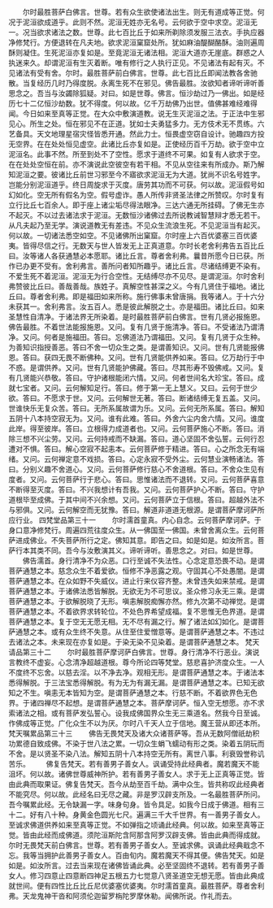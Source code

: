 <!-- { "loadSidebar": true } -->
　　尔时最胜菩萨白佛言。世尊。若有众生欲使诸法出生。则无有道成等正觉。何况于泥洹欲成道乎。此则不然。泥洹无姓亦无名号。云何欲于空中求空。泥洹无一。况当欲求诸法之数。世尊。此七百比丘于如来所剃除须发服三法衣。手执应器净修梵行。方便退转在凡夫地。欲求泥洹窠窟处所。犹如麻油醍醐酪酥。油则遍周酥则凝住。生死泥洹亦复如是。至竟泥洹无诸法相。泥洹大道亦无崖底。群惑之人执迷来久。却谓泥洹有生灭着断。唯有修行之人执行正见。不见诸法有起有灭。不见诸法有受有舍。尔时。最胜菩萨前白佛言。世尊。此七百比丘即闻法教各舍驰散。当复经历几时乃得度脱。永离生死不在邪见。佛告最胜。汝欲知者谛听谛听善思念之。吾当与汝蠲除狐疑。对曰。如是世尊。佛言。恒沙劫过乃一佛出。如是经历七十二亿恒沙劫数。犹不得度。何以故。亿千万劫佛乃出世。值佛甚难经难得闻。今日如来至真等正觉。在大众中敷演道教。说无生灭泥洹之法。于正法中生邪见心。所生之处。恒在邪见不在正道。犹如士夫勇猛多力。无方伎术无不贯练。六艺备具。天文地理星宿灾怪皆悉开通。然此力士。恒畏虚空窃自设计。驰趣四方投无空界。在在处处恒见虚空。此诸比丘亦复如是。正使经历百千万劫。欲于空中立泥洹名。此事不然。所至到处不了空性。愿求于道终不可果。如复有人欲求于空。在在处处空恒在前。亦不演说此空彼空有若干相。不见从空往来有所成办。斯乃解知泥洹之要。彼诸比丘前世习邪至今不寤欲求泥洹无为大道。犹尚不识名号姓字。岂能分别泥洹道乎。终日周旋求于灭度。唐劳其功而不可获。何以故。泥洹假号如幻如化。空无所有假名为空。假号虚诈。愚人所传非贤圣法律之所赞叹。尔时复有立行比丘七百余人。即于座上诸尘垢尽得法眼净。三达六通无所挂碍。了佛无生亦不起灭。不以过去诸法求于泥洹。无数恒沙诸佛过去所说教诫智慧辩才悉无若干。从凡夫起乃至无学。演说道教无有差违。不见众生流浪生死。不见泥洹当有起灭。何以故。一切诸法悉空如空。不见诸佛所出窠窟。尔时座上六百优婆塞三百优婆夷。皆得尽信之行。无数天与世人皆发无上正真道意。尔时长老舍利弗告五百比丘曰。汝等诸人各获通慧必本愿耶。诸比丘言。尊者舍利弗。曩昔所愿今日已获。所作已办更不受有。舍利弗言。善所问者知所趣乎。诸比丘言。尽诸结缚更不染有。不爱生死不着泥洹。泥洹无为行合空性。无结缚尽亦不见尽。是谓泥洹。尔时舍利弗赞彼比丘曰。善哉善哉。族姓子。真解空性甚深之义。今有几贤住于福地。诸比丘曰。尊者舍利弗。即是福田如来所称。施行佛事未曾唐捐。我等诸人。于十六分未获其一。舍利弗言。汝五百人。悉是彼此解脱之士。亦是福田。诸比丘曰。如来圣慧性自清净。于诸法界无所染着。是时最胜菩萨前白佛言。世有几贤必报施恩。佛告最胜。不着世法能报施恩。又问。复有几贤于施清净。答曰。不受诸法乃谓清净。又问。何者是施福田。答曰。忘佛道法乃谓福田。又问。复有几贤于众生种。为善知识指授善恶。答曰不舍一切众生之类。是谓善知识。又问。世有几贤能报佛恩。答曰。获四无畏不断佛种。又问。世有几贤能供养如来。答曰。亿万劫行于中不惑。是谓供养。又问。世有几贤能护佛藏。答曰。尽其形寿不毁佛戒。又问。复有几贤能兴恭敬。答曰。守护诸根能闭六情。又问。何者世间名大珍宝。答曰。成就七宝者。又问。云何解知足行。答曰。修于第一无上慧义。又曰。云何于世少欲。答曰。不愿求于世。又问。云何解世无著。答曰。断诸结缚无复五盖。又问。世谁快乐无复众苦。答曰。无所系属故谓为乐。又问。云何无所系属。答曰。解知五阴十八本持空寂无为。又问。谁有此难。答曰。外舍六尘内舍六情。又问。谁度此岸。得至彼岸。答曰。立根得力成道者也。又问。云何菩萨施心不断。答曰。消除三想不兴尘劳。又问。云何持戒而不缺漏。答曰。道心坚固不舍弘誓。云何行忍遭对不惧。答曰。解心空寂不起恚本。云何菩萨修于精进。答曰。心之所念无有端绪。又问。云何禅定意不戏损。答曰。心定永寂不受外尘。云何慧业演畅诸法。答曰。分别义趣不舍道心。又问。云何菩萨修行慈心不舍道根。答曰。不舍众生见有度者。又问。云何菩萨行于悲心。答曰。思惟诸法而不退转。又问。云何菩萨喜意不断得至灭度。答曰。不兴我想计有吾我。又问。云何菩萨护心不断。答曰。守护道根毕至成佛。于其中间不兴余想。又问。云何菩萨立于信根。答曰。超越外法不与邪俱。又问。云何解空而无犹豫。答曰。解道非道道无根源。是谓菩萨摩诃萨所应行业。
四梵堂品第三十一
　　尔时濡首童真。内心自念。云何菩萨摩诃萨。于身口意净修梵行。周遍四荒往度众生。从一佛国至一佛国。未曾舍离众生。云何菩萨进成佛业。不失菩萨所行之定。佛知其意。即告之曰。如是如是。如汝所言。菩萨行本其类不同。吾今与汝敷演其义。谛听谛听。善思念之。对曰。如是世尊。
　　佛告濡首。身行清净不为众恶。口行至诚不失法性。心念定意恐畏不动。是谓菩萨通慧之本。慈念众生不着爱欲。恒修不净恶露之观。守固其心不处愚闇。是谓菩萨通慧之本。在众如野不失威仪。进止行来仪容齐整。未曾违失如来禁戒。是谓菩萨通慧之本。于诸佛法悉皆解脱。无欲无为不可思议。圣众修习永无三乘。是谓菩萨通慧之本。于欲解脱晓了无形。嗔恚解脱痴懈亦然。修九次第不动禅觉。是谓菩萨通慧之本。不着欲界求转轮位。不处色界希望成福。复不思惟无色界道。是谓菩萨通慧之本。复于空无无愿无相。无不尽有漏之行。解了诸法如幻如化。是谓菩萨通慧之本。或有众生终不失意。从住至住爱憎意等。是谓菩萨通慧之本。不违过去诸法之本。未来现在亦复如是。于染无染不见染着。是谓菩萨通慧之本。
梵天请品第三十二
　　尔时最胜菩萨摩诃萨白佛言。世尊。身行清净不行恶业。演说言教终不虚妄。心念清净超越道根。尊今所论四等梵堂。慈悲喜护济度众生。一人不度终不忘舍。以慈去淫。以不净去净。观相无形。是谓菩萨通慧之本。于诸法本悉得解脱。于三法宝悉得解脱。有为无为有漏无漏。是谓菩萨通慧之本。已知无欲知之不生。嗔恚无本皆知为空。是谓菩萨通慧之本。行慈不断。不着欲界色无色界。于诸四禅尽不起想。是谓菩萨通慧之本。菩萨摩诃萨。恒入空无想愿。亦不求索诸法之相。或有菩萨发弘誓心。设我成佛国界众生无三乘道名。然我今日至诚。作佛成等正觉。广化众生不以为厌。尔时八千天人立于信地。魔王营从即还本所。
梵天嘱累品第三十三
　　佛告无畏梵天及诸大众诸菩萨等。吾从无数阿僧祇劫积功累德自致成佛。不染于世八法之累。一切众生蜎飞蠕动有形之类。染着五阴玩而不舍。是以贤圣不染八法。解知五阴十八本持空无所有。离世八事。利衰毁誉称讥苦乐。
　　佛复告梵天。若有善男子善女人。讽诵受持此经典者。魔若魔天不能沮坏。何以故。诸佛世尊威神所护。若有善男子善女人。求于无上正真等正觉。皆由此典而取果证。佛复告梵天。吾今从劫至百千劫。满中众生。皆共称叹此经典者不能究尽。何以故。此经名曰无尽之藏。非是罗汉辟支所及。一名最胜菩萨所问。吾今嘱累此经。无令缺漏一字。味身句身。皆令具足。如我今日成于佛道。相有三十二。好有八十种。身黄金色圆光七尺。遍满三千大千世界。有一善男子善女人。至诚求佛道供养如来至真等正觉。不如弹指之顷诵此经典。何以故。如来至真等正觉。皆由此经而成佛道。须陀洹斯陀含阿那含阿罗汉辟支佛。皆由此典而得成就。尔时无畏梵天前白佛言。世尊。若有善男子善女人。至诚求佛。讽诵此经典戢念不忘。我等当拥护此善男子善女人。百由旬内。魔若魔天不得其便。佛告梵天。如是如是。如汝所言。过去当来现在诸佛皆诵此典。必至坚固终不退转。若有善男子善女人。修习四意止四意断四神足五根五力七觉意八贤圣道空无想无愿。皆由此典成就世间。便有四性比丘比丘尼优婆塞优婆夷。尔时濡首童真。最胜菩萨。尊者舍利弗。天龙鬼神干沓和阿须伦迦留罗栴陀罗摩休勒。闻佛所说。作礼而去。



